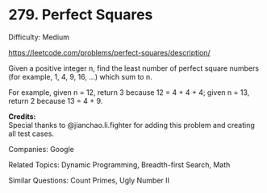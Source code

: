 # 279. Perfect Squares

Difficulty: Medium

https://leetcode.com/problems/perfect-squares/description/

Given a positive integer n, find the least number of perfect square numbers (for example, 1, 4, 9, 16, ...) which sum to n.

For example, given n = 12, return 3 because 12 = 4 + 4 + 4; given n = 13, return 2 because 13 = 4 + 9.

**Credits:**  
Special thanks to @jianchao.li.fighter for adding this problem and creating all test cases.

Companies: Google

Related Topics: Dynamic Programming, Breadth-first Search, Math

Similar Questions: Count Primes, Ugly Number II
